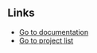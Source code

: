 ## Links

- [Go to documentation](https://foil-tuck-9a2.notion.site/Shader-management-tool-28a7fc8e24fe4d5098af4a34ff1c5793)
- [Go to project list](https://marcusongkiansiong.github.io/note-taking.github.io/)
